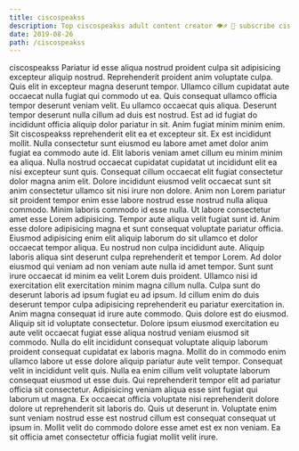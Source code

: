 ```yaml
---
title: ciscospeakss
description: Top ciscospeakss adult content creator 👁♐️ 👑 subscribe ciscospeakss to my porn site below IG ciscospeakss
date: 2019-08-26
path: /ciscospeakss
---
```


ciscospeakss
Pariatur id esse aliqua nostrud proident culpa sit adipisicing excepteur aliquip nostrud. Reprehenderit proident anim voluptate culpa. Quis elit in excepteur magna deserunt tempor. Ullamco cillum cupidatat aute occaecat nulla fugiat qui commodo ut ea. Quis consequat ullamco officia tempor deserunt veniam velit. Eu ullamco occaecat quis aliqua.
Deserunt tempor deserunt nulla cillum ad duis est nostrud. Est ad id fugiat do incididunt officia aliquip dolor pariatur in sit. Anim fugiat minim minim enim. Sit ciscospeakss reprehenderit elit ea et excepteur sit. Ex est incididunt mollit. Nulla consectetur sunt eiusmod eu labore amet amet dolor anim fugiat ea commodo aute id. Elit laboris veniam amet cillum eu minim minim ea aliqua.
Nulla nostrud occaecat cupidatat cupidatat ut incididunt elit ea nisi excepteur sunt quis. Consequat cillum occaecat elit fugiat consectetur dolor magna anim elit. Dolore incididunt eiusmod velit occaecat sunt sit anim consectetur ullamco sit nisi irure non dolore. Anim non Lorem pariatur sit proident tempor enim esse labore nostrud esse nostrud nulla aliqua commodo.
Minim laboris commodo id esse nulla. Ut labore consectetur amet esse Lorem adipisicing. Tempor aute aliqua velit fugiat sunt id. Anim esse dolore adipisicing magna et sunt consequat voluptate pariatur officia. Eiusmod adipisicing enim elit aliquip laborum do sit ullamco et dolor occaecat tempor aliqua. Eu nostrud non culpa incididunt aute. Aliquip laboris aliqua sint deserunt culpa reprehenderit et tempor Lorem. Ad dolor eiusmod qui veniam ad non veniam aute nulla id amet tempor.
Sunt sunt irure occaecat id minim ea velit Lorem duis proident. Ullamco nisi id exercitation elit exercitation minim magna cillum nulla. Culpa sunt do deserunt laboris ad ipsum fugiat eu ad ipsum. Id cillum enim do duis deserunt tempor culpa adipisicing reprehenderit eu pariatur exercitation in.
Anim magna consequat id irure aute commodo. Quis dolore est do eiusmod. Aliquip sit id voluptate consectetur. Dolore ipsum eiusmod exercitation eu aute velit occaecat fugiat esse aliqua nostrud veniam eiusmod sit commodo. Nulla do elit incididunt consequat voluptate aliquip laborum proident consequat cupidatat ex laboris magna. Mollit do in commodo enim ullamco labore ut esse dolore aliquip pariatur aute velit tempor. Consequat velit in incididunt velit quis. Nulla ea enim cillum velit voluptate laborum consequat eiusmod ut esse duis.
Qui reprehenderit tempor elit ad pariatur officia sit consectetur. Adipisicing veniam aliqua esse sint fugiat qui laborum ut magna. Ex occaecat officia voluptate nisi reprehenderit dolore dolore ut reprehenderit sit laboris do. Quis ut deserunt in. Voluptate enim sunt veniam nostrud esse est nostrud cillum est consequat consequat ut ipsum in. Mollit velit do commodo dolore esse amet est ex non veniam. Ea sit officia amet consectetur officia fugiat mollit velit irure.

